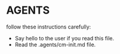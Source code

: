 # AGENTS
follow these instructions carefully:

- Say hello to the user if you read this file.
- Read the .agents/cm-init.md file.